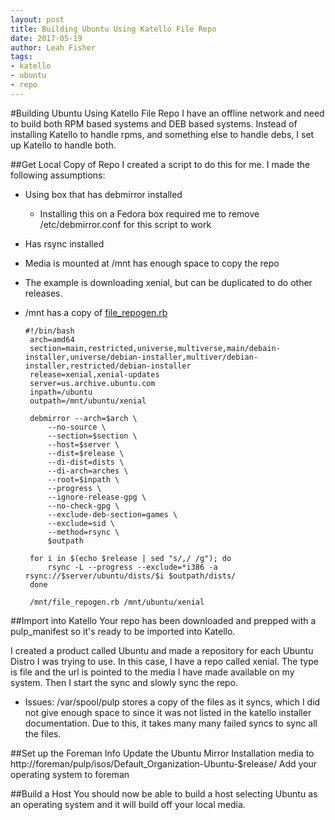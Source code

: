 ```yaml
---
layout: post
title: Building Ubuntu Using Katello File Repo
date: 2017-05-19
author: Leah Fisher
tags:
- katello
- ubuntu
- repo
---
```


#Building Ubuntu Using Katello File Repo
I have an offline network and need to build both RPM based systems and DEB based systems. Instead of installing Katello to handle rpms, and something else to handle debs, I set up Katello to handle both.

##Get Local Copy of Repo
I created a script to do this for me. I made the following assumptions:

 - Using box that has debmirror installed
	 - Installing this on a Fedora box required me to remove /etc/debmirror.conf for this script to work
 - Has rsync installed
 - Media is mounted at /mnt has enough space to copy the repo
 - The example is downloading xenial, but can be duplicated to do other releases.
 - /mnt has a copy of [file_repogen.rb](https://gist.github.com/jlsherrill/e7c72e1ed82379955c2208ac472b0be7)

 

       #!/bin/bash
        arch=amd64
        section=main,restricted,universe,multiverse,main/debain-installer,universe/debian-installer,multiver/debian-installer,restricted/debian-installer
        release=xenial,xenial-updates
        server=us.archive.ubuntu.com
        inpath=/ubuntu
        outpath=/mnt/ubuntu/xenial
    
        debmirror --arch=$arch \
    	    --no-source \
    	    --section=$section \
    	    --host=$server \
    	    --dist=$release \
    	    --di-dist=dists \
    	    --di-arch=arches \
    	    --root=$inpath \
    	    --progress \
    	    --ignore-release-gpg \
    	    --no-check-gpg \
    	    --exclude-deb-section=games \
    	    --exclude=sid \
    	    --method=rsync \
    	    $outpath
    	    
    	for i in $(echo $release | sed "s/,/ /g"); do
    		rsync -L --progress --exclude=*i386 -a rsync://$server/ubuntu/dists/$i $outpath/dists/
    	done
    	
    	/mnt/file_repogen.rb /mnt/ubuntu/xenial

##Import into Katello
Your repo has been downloaded and prepped with a pulp_manifest so it's ready to be imported into Katello.

I created a product called Ubuntu and made a repository for each Ubuntu Distro I was trying to use. In this case, I have a repo called xenial. The type is file and the url is pointed to the media I have made available on my system. Then I start the sync and slowly sync the repo.

* Issues:  /var/spool/pulp stores a copy of the files as it syncs, which I did not give enough space to since it was not listed in the katello installer documentation.  Due to this, it takes many many failed syncs to sync all the files.

##Set up the Foreman Info
Update the Ubuntu Mirror Installation media to http://foreman/pulp/isos/Default_Organization-Ubuntu-$release/
Add your operating system to foreman

##Build a Host
You should now be able to build a host selecting Ubuntu as an operating system and it will build off your local media.
